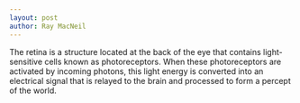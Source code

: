 ```yaml
---
layout: post
author: Ray MacNeil
---
```

The retina is a structure located at the back of the eye that contains light-sensitive cells known as photoreceptors. When these photoreceptors are activated by incoming photons, this light energy is converted into an electrical signal that is relayed to the brain and processed to form a percept of the world.
